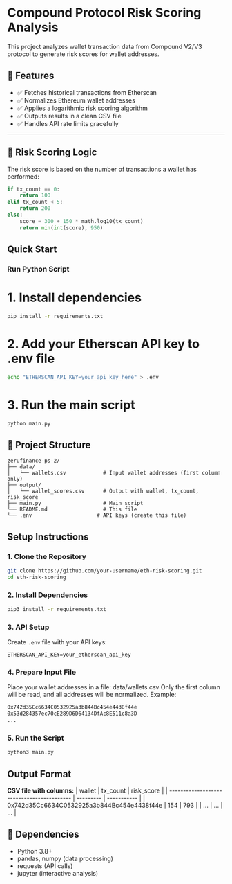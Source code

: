 # Compound Protocol Risk Scoring Analysis

This project analyzes wallet transaction data from Compound V2/V3 protocol to generate risk scores for wallet addresses.


## 📌 Features

- ✅ Fetches historical transactions from Etherscan
- ✅ Normalizes Ethereum wallet addresses
- ✅ Applies a logarithmic risk scoring algorithm
- ✅ Outputs results in a clean CSV file
- ✅ Handles API rate limits gracefully

---

## 🧠 Risk Scoring Logic

The risk score is based on the number of transactions a wallet has performed:

```python
if tx_count == 0:
    return 100
elif tx_count < 5:
    return 200
else:
    score = 300 + 150 * math.log10(tx_count)
    return min(int(score), 950)

```

## Quick Start

### Run Python Script
# 1. Install dependencies
```bash
pip install -r requirements.txt
```
# 2. Add your Etherscan API key to .env file
```bash
echo "ETHERSCAN_API_KEY=your_api_key_here" > .env
```
# 3. Run the main script
```bash
python main.py
```

## 📁 Project Structure

```
zerufinance-ps-2/
├── data/
│   └── wallets.csv            # Input wallet addresses (first column only)
├── output/
│   └── wallet_scores.csv      # Output with wallet, tx_count, risk_score
├── main.py                    # Main script
└── README.md                  # This file
└── .env                     # API keys (create this file)
```

## Setup Instructions

### 1. Clone the Repository
```bash
git clone https://github.com/your-username/eth-risk-scoring.git
cd eth-risk-scoring
```

### 2. Install Dependencies
```bash
pip3 install -r requirements.txt
```

### 3. API Setup
Create `.env` file with your API keys:
```env
ETHERSCAN_API_KEY=your_etherscan_api_key
```

### 4. Prepare Input File
Place your wallet addresses in a file: data/wallets.csv
Only the first column will be read, and all addresses will be normalized.
Example:
```bash
0x742d35Cc6634C0532925a3b844Bc454e4438f44e
0x53d284357ec70cE289D6D64134DfAc8E511c8a3D
...
```

### 5. Run the Script
```bash
python3 main.py
```
## Output Format

**CSV file with columns:**
| wallet                                     | tx\_count | risk\_score |
| ------------------------------------------ | --------- | ----------- |
| 0x742d35Cc6634C0532925a3b844Bc454e4438f44e | 154       | 793         |
| ...                                        | ...       | ...         |


## 🚨 Dependencies

- Python 3.8+
- pandas, numpy (data processing)
- requests (API calls)
- jupyter (interactive analysis)